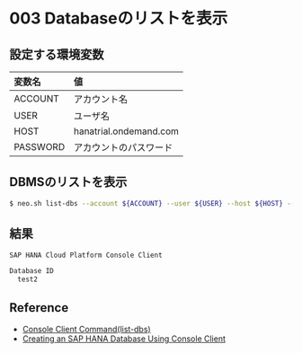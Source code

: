 # 003 Databaseのリストを表示

## 設定する環境変数

|変数名|値|
|:--|:--|
|ACCOUNT|アカウント名|
|USER|ユーザ名|
|HOST|hanatrial.ondemand.com|
|PASSWORD|アカウントのパスワード|

## DBMSのリストを表示

```bash
$ neo.sh list-dbs --account ${ACCOUNT} --user ${USER} --host ${HOST} --password ${PASSOWRD} 
```

## 結果

```bash
SAP HANA Cloud Platform Console Client

Database ID
  test2
```

## Reference

* [Console Client Command(list-dbs)](https://help.hana.ondemand.com/help/frameset.htm?f94d5a21f99049f5985a9ecfd73e8f46.html)
* [Creating an SAP HANA Database Using Console Client](https://help.hana.ondemand.com/help/frameset.htm?ee6ae2938cf54c46bd8996745dbc033c.html)
